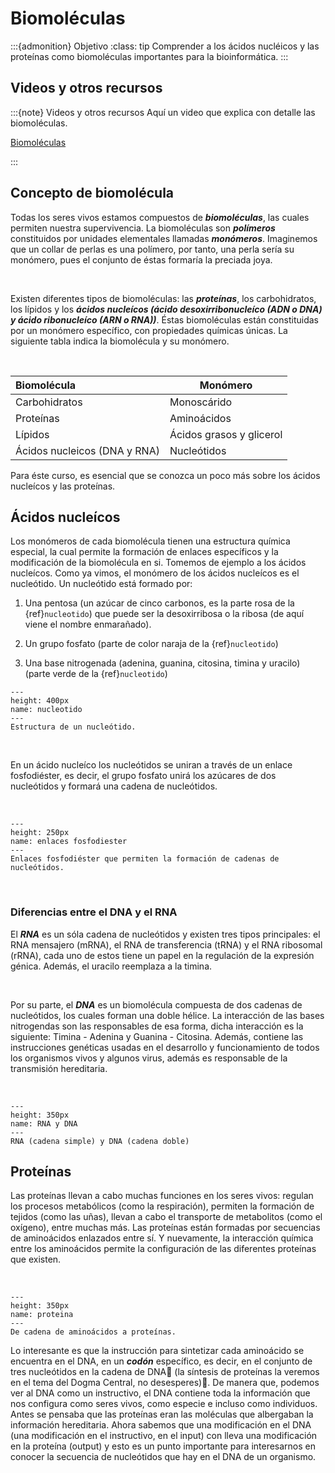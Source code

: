 # Biomoléculas

:::{admonition} Objetivo
:class: tip
Comprender a los ácidos nucléicos y las proteínas como biomoléculas importantes para la bioinformática.
:::

## Videos y otros recursos
:::{note} Videos y otros recursos
Aquí un video que explica con detalle las biomoléculas.

<a href = "https://drive.google.com/file/d/1a-xq2kI1IHckCUBAV0o2K3klxZCaaW7R/view?usp=sharing"> Biomoléculas </a>

:::

## Concepto de biomolécula

Todas los seres vivos estamos compuestos de ***biomoléculas***, las cuales permiten nuestra supervivencia. La biomoléculas son ***polímeros*** constituidos por unidades elementales llamadas ***monómeros***. Imaginemos que un collar de perlas es una polímero, por tanto, una perla sería su monómero, pues el conjunto de éstas formaría la preciada joya.

<br>

Existen diferentes tipos de biomoléculas: las ***proteínas***, los carbohidratos, los lípidos y los ***ácidos nucleícos (ácido desoxirribonucleíco (ADN o DNA) y ácido ribonucleíco (ARN o RNA))***. Éstas biomoléculas están constituidas por un monómero específico, con propiedades químicas únicas. La siguiente tabla indica la biomolécula y su monómero.

<br>

| Biomolécula                  | Monómero                 |
| :--------------------------- | ------------------------ |
| Carbohidratos                | Monoscárido              |
| Proteínas                    | Aminoácidos              |
| Lípidos                      | Ácidos grasos y glicerol |
| Ácidos nucleicos (DNA y RNA) | Nucleótidos              |

Para éste curso, es esencial que se conozca un poco más sobre los ácidos nucleícos y las proteínas.

## Ácidos nucleícos

Los monómeros de cada biomolécula tienen una estructura química especial, la cual permite la formación de enlaces específicos y la modificación de la biomolécula en si. Tomemos de ejemplo a los ácidos nucleícos. Como ya vimos, el monómero de los ácidos nucleícos es el nucleótido. Un nucleótido está formado por:

1. Una pentosa (un azúcar de cinco carbonos, es la parte rosa de la {ref}`nucleotido`) que puede ser la desoxirribosa o la ribosa (de aquí viene el nombre enmarañado).

2. Un grupo fosfato (parte de color naraja de la {ref}`nucleotido`)

3. Una base nitrogenada (adenina, guanina, citosina, timina y uracilo) (parte verde de la {ref}`nucleotido`)



```{figure} images/nucleotido.png
---
height: 400px
name: nucleotido
---
Estructura de un nucleótido.
```


<br>

En un ácido nucleíco los nucleótidos se uniran a través de un enlace fosfodiéster, es decir, el grupo fosfato unirá los azúcares de dos nucleótidos y formará una cadena de nucleótidos.

<br>

```{figure} images/enlace_fosfo.png
---
height: 250px
name: enlaces fosfodiester
---
Enlaces fosfodiéster que permiten la formación de cadenas de nucleótidos.
```

<br>

### Diferencias entre el DNA y el RNA

El ***RNA*** es un sóla cadena de nucleótidos y existen tres tipos principales: el RNA mensajero (mRNA), el RNA de transferencia (tRNA) y el RNA ribosomal (rRNA), cada uno de estos tiene un papel en la regulación de la expresión génica. Además, el uracilo reemplaza a la timina.

<br>

Por su parte, el ***DNA*** es un biomolécula compuesta de dos cadenas de nucleótidos, los cuales forman una doble hélice. La interacción de las bases nitrogendas son las responsables de esa forma, dicha interacción es la siguiente: Timina - Adenina y Guanina - Citosina. Además, contiene las instrucciones genéticas usadas en el desarrollo y funcionamiento de todos los organismos vivos y algunos virus, además es responsable de la transmisión hereditaria.

<br>

```{figure} images/dnaRna.png
---
height: 350px
name: RNA y DNA
---
RNA (cadena simple) y DNA (cadena doble)
```

## Proteínas

Las proteínas llevan a cabo muchas funciones en los seres vivos: regulan los procesos metabólicos (como la respiración), permiten la formación de tejidos (como las uñas), llevan a cabo el transporte de metabolitos (como el oxígeno), entre muchas más. Las proteínas están formadas  por secuencias de aminoácidos enlazados entre sí. Y nuevamente, la interacción química entre los aminoácidos permite la configuración de las diferentes proteínas que existen.

<br>

```{figure} images/proteina.png
---
height: 350px
name: proteina
---
De cadena de aminoácidos a proteínas.
```

Lo interesante es que la instrucción para sintetizar cada aminoácido se encuentra en el DNA, en un ***codón*** específico, es decir,  en el conjunto de tres nucleótidos en la cadena de DNA (la síntesis de proteínas la veremos en el tema del Dogma Central, no desesperes). De manera que, podemos ver al  DNA como un instructivo, el DNA contiene toda la información que nos configura como seres vivos, como especie e incluso como individuos.
<br>
Antes se pensaba que las proteínas eran las moléculas que albergaban la información hereditaria. Ahora sabemos que una modificación en el DNA (una modificación en el instructivo, en el input) con lleva una modificación en la proteína (output) y esto es un punto importante para interesarnos en conocer la secuencia de nucleótidos que hay en el DNA de un organismo.
